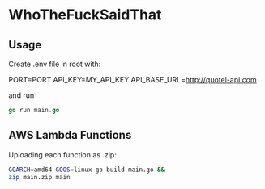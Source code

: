 # WhoTheFuckSaidThat


## Usage

Create .env file in root with:

PORT=PORT
API_KEY=MY_API_KEY
API_BASE_URL=http://quotel-api.com

and run 

```go
go run main.go
```

## AWS Lambda Functions

Uploading each function as .zip:

```zsh
GOARCH=amd64 GOOS=linux go build main.go &&
zip main.zip main 
```
